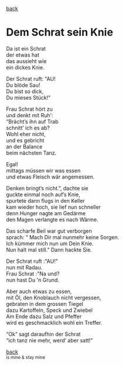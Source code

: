 [back](../)

# Dem Schrat sein Knie


Da ist ein Schrat  
der etwas hat  
das aussieht wie  
ein dickes Knie.  

Der Schrat ruft: "AU!  
Du blöde Sau!  
Du bist so dick,  
Du mieses Stück!"  

Frau Schrat hört zu  
und denkt mit Ruh':  
“Brächt’s ihn auf Trab  
schnitt’ ich es ab?  
Wohl eher nicht,  
und es gebricht  
an der Balance  
beim nächsten Tanz.  

Egal!  
mittags müssen wir was essen  
und etwas Fleisch wär angemessen.  

Denken bringt’s nicht.”, dachte sie  
guckte einmal noch auf’s Knie,  
spurtete dann flugs in den Keller  
kam wieder hoch, sie lief nun schneller  
denn Hunger nagte am Gedärme  
den Magen verlangte es nach Wärme.  

Das scharfe Beil war gut verborgen  
sprach: “ Mach Dir mal nunmehr keine Sorgen.  
Ich kümmer mich nun um Dein Knie.  
Nun halt mal still.” Dann hackte Sie.  

Der Schrat ruft :"AU!"  
nun mit Radau.  
Frau Schrat :"Na und?  
nun hast Du 'n Grund.  

Aber auch etwas zu essen,  
mit Öl, den Knoblauch nicht vergessen,  
gebraten in dem grossen Tiegel  
dazu Kartoffeln, Speck und Zwiebel  
Am Ende dazu Salz und Pfeffer  
wird es geschmacklich wohl ein Treffer.  

“Ok” sagt daraufhin der Schrat  
“ich tanz nie mehr, werd’ aber satt!”  

[back](../)  
<small> is mine & stay mine</small>
